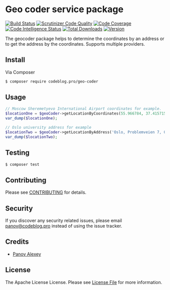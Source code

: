 # Geo coder service package

[![Build Status](https://travis-ci.org/PanovAlexey/geo-coder.svg?branch=master)](https://travis-ci.org/PanovAlexey/geo-coder) 
[![Scrutinizer Code Quality](https://scrutinizer-ci.com/g/PanovAlexey/geo-coder/badges/quality-score.png?b=master)](https://scrutinizer-ci.com/g/PanovAlexey/geo-coder/?branch=master)
[![Code Coverage](https://scrutinizer-ci.com/g/PanovAlexey/geo-coder/badges/coverage.png?b=master)](https://scrutinizer-ci.com/g/PanovAlexey/geo-coder/?branch=master)
[![Code Intelligence Status](https://scrutinizer-ci.com/g/PanovAlexey/geo-coder/badges/code-intelligence.svg?b=master)](https://scrutinizer-ci.com/code-intelligence)
[![Total Downloads](https://poser.pugx.org/codeblog.pro/geo-coder/downloads)](https://packagist.org/packages/codeblog.pro/geo-coder)
[![Version](https://poser.pugx.org/codeblog.pro/geo-coder/version)](https://packagist.org/packages/codeblog.pro/geo-coder)

The geocoder package helps to determine the coordinates by an address or to get the address by the coordinates. Supports multiple providers.

## Install

Via Composer

``` bash
$ composer require codeblog.pro/geo-coder
```

## Usage

``` php
// Moscow Sheremetyevo International Airport coordinates for example.
$locationOne = $geoCoder->getLocationByCoordinates(55.966784, 37.415715, 'en');
var_dump($locationOne);

// Oslo university address for example
$locationTwo = $geoCoder->getLocationByAddress('Oslo, Problemveien 7, 0315', 'ru');
var_dump($locationTwo);
```

## Testing

``` bash
$ composer test
```

## Contributing

Please see [CONTRIBUTING](CONTRIBUTING.md) for details.

## Security

If you discover any security related issues, please email panov@codeblog.pro instead of using the issue tracker.

## Credits

- [Panov Alexey](https://www.linkedin.com/in/codeblog/)

## License

The Apache License License. Please see [License File](LICENSE) for more information.
